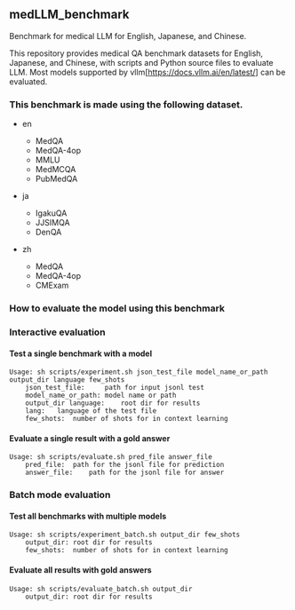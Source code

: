 ## medLLM_benchmark
Benchmark for medical LLM for English, Japanese, and Chinese.

This repository provides medical QA benchmark datasets for English, Japanese, and Chinese, with scripts and Python source files to evaluate LLM.
Most models supported by vllm[https://docs.vllm.ai/en/latest/] can be evaluated.

### This benchmark is made using the following dataset.

- en
  - MedQA
  - MedQA-4op
  - MMLU
  - MedMCQA
  - PubMedQA

- ja
  - IgakuQA
  - JJSIMQA
  - DenQA

- zh
  - MedQA
  - MedQA-4op
  - CMExam

        
### How to evaluate the model using this benchmark

### Interactive evaluation

#### Test a single benchmark with a model
```
Usage: sh scripts/experiment.sh json_test_file model_name_or_path output_dir language few_shots
	json_test_file:		path for input jsonl test
	model_name_or_path:	model name or path
	output_dir language:	root dir for results
	lang:	language of the test file
	few_shots:	number of shots for in context learning
``` 

#### Evaluate a single result with a gold answer
```
Usage: sh scripts/evaluate.sh pred_file answer_file
	pred_file:	path for the jsonl file for prediction
	answer_file:	path for the jsonl file for answer
```

### Batch mode evaluation
#### Test all benchmarks with multiple models
```
Usage: sh scripts/experiment_batch.sh output_dir few_shots
	output_dir:	root dir for results
	few_shots:	number of shots for in context learning
```
#### Evaluate all results with gold answers
```
Usage: sh scripts/evaluate_batch.sh output_dir
	output_dir:	root dir for results
```


